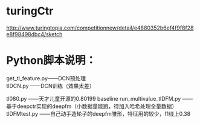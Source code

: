 # turingCtr
http://www.turingtopia.com/competitionnew/detail/e4880352b6ef4f9f8f28e8f98498dbc4/sketch

# Python脚本说明：
get_tl_feature.py——DCN预处理 	 
tlDCN.py 	       ——DCN训练（效果太差）

tl080.py 	       ——天才儿童开源的0.80199 baseline
run_multivalue_tlDFM.py  ——基于deepctr实现的deepfm（小数据量能跑，待加入哈希处理全量数据）
tlDFMtest.py 	   ——自己动手造轮子的deepfm雏形，特征用的较少，f1线上0.38

